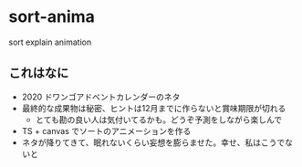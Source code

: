 # sort-anima
sort explain animation

## これはなに
* 2020 ドワンゴアドベントカレンダーのネタ
* 最終的な成果物は秘密、ヒントは12月までに作らないと賞味期限が切れる
   * とても勘の良い人は気付いてるかも。どうぞ予測をしながら楽しんで
* TS + canvas でソートのアニメーションを作る
* ネタが降りてきて、眠れないくらい妄想を膨らませた。幸せ、私はこうでないと